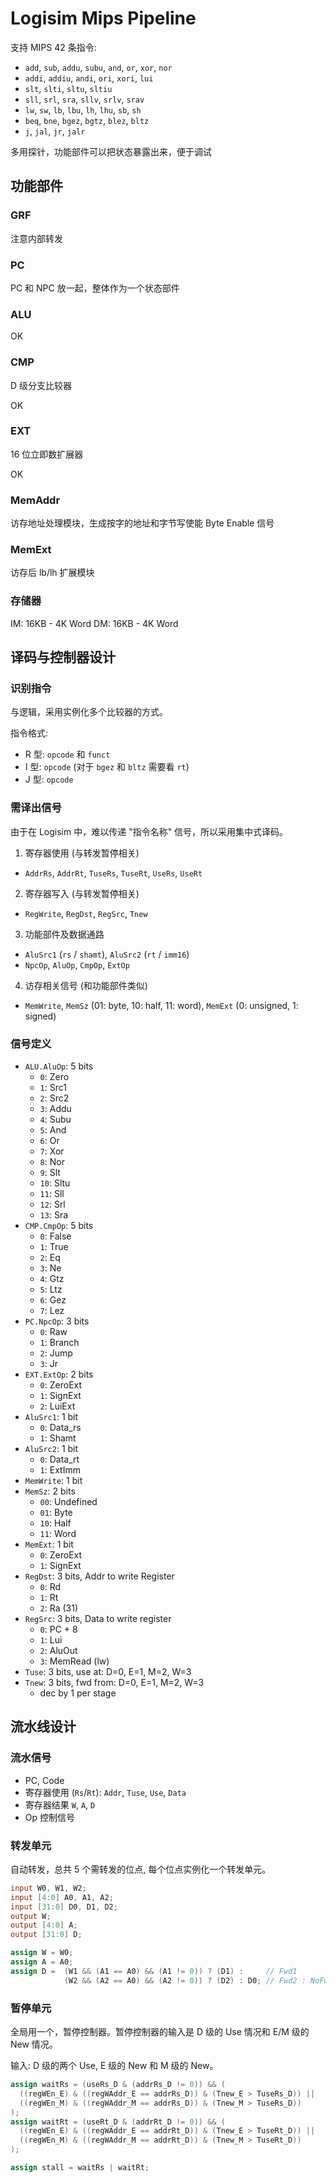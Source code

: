 # Logisim Mips Pipeline

支持 MIPS 42 条指令:

- `add`, `sub`, `addu`, `subu`, `and`, `or`, `xor`, `nor`
- `addi`, `addiu`, `andi`, `ori`, `xori`, `lui`
- `slt`, `slti`, `sltu`, `sltiu`
- `sll`, `srl`, `sra`, `sllv`, `srlv`, `srav`
- `lw`, `sw`, `lb`, `lbu`, `lh`, `lhu`, `sb`, `sh`
- `beq`, `bne`, `bgez`, `bgtz`, `blez`, `bltz`
- `j`, `jal`, `jr`, `jalr`

多用探针，功能部件可以把状态暴露出来，便于调试

## 功能部件

### GRF

注意内部转发

### PC

PC 和 NPC 放一起，整体作为一个状态部件

### ALU

OK

### CMP

D 级分支比较器

OK

### EXT

16 位立即数扩展器

OK

### MemAddr

访存地址处理模块，生成按字的地址和字节写使能 Byte Enable 信号

### MemExt

访存后 lb/lh 扩展模块

### 存储器

IM: 16KB - 4K Word
DM: 16KB - 4K Word


## 译码与控制器设计

### 识别指令

与逻辑，采用实例化多个比较器的方式。

指令格式:

- R 型: `opcode` 和 `funct`
- I 型: `opcode` (对于 `bgez` 和 `bltz` 需要看 `rt`)
- J 型: `opcode`

### 需译出信号

由于在 Logisim 中，难以传递 "指令名称" 信号，所以采用集中式译码。

1. 寄存器使用 (与转发暂停相关)
  - `AddrRs`, `AddrRt`, `TuseRs`, `TuseRt`, `UseRs`, `UseRt`
2. 寄存器写入 (与转发暂停相关)
  - `RegWrite`, `RegDst`, `RegSrc`, `Tnew`
3. 功能部件及数据通路
  - `AluSrc1` (`rs` / `shamt`), `AluSrc2` (`rt` / `imm16`)
  - `NpcOp`, `AluOp`, `CmpOp`, `ExtOp`
4. 访存相关信号 (和功能部件类似)
  - `MemWrite`, `MemSz` (01: byte, 10: half, 11: word), `MemExt` (0: unsigned, 1: signed)

### 信号定义

- `ALU.AluOp`: 5 bits
  - `0`: Zero
  - `1`: Src1
  - `2`: Src2
  - `3`: Addu
  - `4`: Subu
  - `5`: And
  - `6`: Or
  - `7`: Xor
  - `8`: Nor
  - `9`: Slt
  - `10`: Sltu
  - `11`: Sll
  - `12`: Srl
  - `13`: Sra
- `CMP.CmpOp`: 5 bits
  - `0`: False
  - `1`: True
  - `2`: Eq
  - `3`: Ne
  - `4`: Gtz
  - `5`: Ltz
  - `6`: Gez
  - `7`: Lez
- `PC.NpcOp`: 3 bits
  - `0`: Raw
  - `1`: Branch
  - `2`: Jump
  - `3`: Jr
- `EXT.ExtOp`: 2 bits
  - `0`: ZeroExt
  - `1`: SignExt
  - `2`: LuiExt
- `AluSrc1`: 1 bit
  - `0`: Data_rs
  - `1`: Shamt
- `AluSrc2`: 1 bit
  - `0`: Data_rt
  - `1`: ExtImm
- `MemWrite`: 1 bit
- `MemSz`: 2 bits
  - `00`: Undefined
  - `01`: Byte
  - `10`: Half
  - `11`: Word
- `MemExt`: 1 bit
  - `0`: ZeroExt
  - `1`: SignExt
- `RegDst`: 3 bits, Addr to write Register
  - `0`: Rd
  - `1`: Rt
  - `2`: Ra (31)
- `RegSrc`: 3 bits, Data to write register
  - `0`: PC + 8
  - `1`: Lui
  - `2`: AluOut
  - `3`: MemRead (lw)
- `Tuse`: 3 bits, use at:   D=0, E=1, M=2, W=3
- `Tnew`: 3 bits, fwd from: D=0, E=1, M=2, W=3
  - dec by 1 per stage

## 流水线设计

### 流水信号

- PC, Code
- 寄存器使用 (`Rs`/`Rt`): `Addr`, `Tuse`, `Use`, `Data`
- 寄存器结果 `W`, `A`, `D`
- Op 控制信号

### 转发单元

自动转发，总共 5 个需转发的位点, 每个位点实例化一个转发单元。

```verilog
input W0, W1, W2;
input [4:0] A0, A1, A2;
input [31:0] D0, D1, D2;
output W;
output [4:0] A;
output [31:0] D;

assign W = W0;
assign A = A0;
assign D =  (W1 && (A1 == A0) && (A1 != 0)) ? (D1) :     // Fwd1
            (W2 && (A2 == A0) && (A2 != 0)) ? (D2) : D0; // Fwd2 : NoFwd

```

### 暂停单元


全局用一个，暂停控制器。暂停控制器的输入是 D 级的 Use 情况和 E/M 级的 New 情况。

输入: D 级的两个 Use, E 级的 New 和 M 级的 New。

```verilog
assign waitRs = (useRs_D & (addrRs_D != 0)) && (
  ((regWEn_E) & ((regWAddr_E == addrRs_D)) & (Tnew_E > TuseRs_D)) ||
  ((regWEn_M) & ((regWAddr_M == addrRs_D)) & (Tnew_M > TuseRs_D))
);
assign waitRt = (useRt_D & (addrRt_D != 0)) && (
  ((regWEn_E) & ((regWAddr_E == addrRt_D)) & (Tnew_E > TuseRt_D)) ||
  ((regWEn_M) & ((regWAddr_M == addrRt_D)) & (Tnew_M > TuseRt_D))
);

assign stall = waitRs | waitRt;
```

